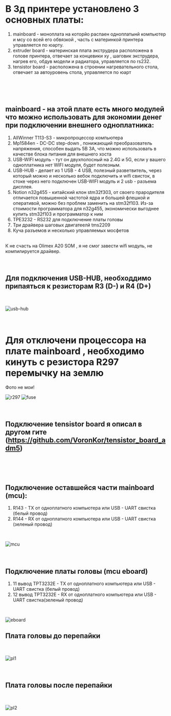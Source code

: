 # В 3д принтере установлено 3 основных платы:
1. mainboard - моноплата на которйо распаен одноплатынй компьютер и мсу со всей его обвязкой , часть с материнкой принтера управляется по юарту.
2. extruder board - материнская плата экструдера расположена в голове принтера, отвечает за концевики xy , шаговик экструдера, нагрев его, обдув модели и радиатора, управляется по rs232.
3. tensistor board - расположена в строении нагревательного стола, отвечает за автоуровень стола, управляется по юарт
<br />
<br />
<br />

## mainboard - на этой плате есть много модулей что можно использовать для экономии денег при подключении внешнего одноплатника:
1. AllWinner T113-S3 - микропроцессор компьютера
2. Mp1584en - DC-DC step-down , понижающий преобразователь напряжения, способен выдать 5В 3А, что можно использовать в качестве блока питания для внешнего хоста
3. USB-WIFI модуль - тут он двухполосный на 2.4G и 5G, если у вашего одноплатника нет WIFI модуля, будет полезным.
4. USB-HUB - делает из 1 USB - 4 USB, полезный разветвитель, через который можно и несколько вебок подключить и wifi свисток, в стоке через него подключен USB-WIFI модуль и 2 usb - разъема дисплея.
5. Notion n32g455 - китайский клон stm32f303, от своего прародителя отличается повышенной частотой ядра и большей флешкой и оперативой, можно без проблем заменить на  stm32f103. Из-за стоимости программатора для n32g455, экономически выгоднее купить stm32f103 и программатор к ним
6. TPE3232 - RS232  для подключение платы головы
7. Три драйвера шаговых двигатеелй tms2209
8. Куча разъемов и несколько управляемых мосфетов
<br />
К не счасть на Olimex A20 SOM , я не смог завести wifi модуль, не компилируется драйвер.
<br />
<br />
<br />

## Для подключения USB-HUB, необходдимо припаяться к резисторам R3 (D-) и R4 (D+)
<br />

![usb-hub](https://github.com/user-attachments/assets/3e3a146a-b1d1-405b-a40d-b68b04bef5d6)
<br />
<br />
<br />

# Для отключени процессора на плате mainboard , необходимо кинуть с резистора R297 перемычку на землю
Фото не мои!
<br />

![r297](https://i.ibb.co/9YbVZsz/302020547-0fbe2005-98d2-40fd-9680-3af80fbdd664.png)
![fuse](https://i.ibb.co/5Kt6CqG/302020560-d15508b5-2179-4b3f-8807-48be5b0bd5b8.png)
<br />
<br />
<br />

## Подключение tensistor board я описал в другом гите (https://github.com/VoronKor/tensistor_board_adm5)
<br />
<br />
<br />

## Подключение оставшейся части mainboard (mcu):
1) R143 - TX от одноплатного компьютера или USB - UART свистка (белый провод)
2) R144 - RX от одноплатного компьютера или USB - UART свистка (зеленый провод)
<br />

![mcu](https://i.postimg.cc/15M66nPC/photo-2024-11-09-14-16-15.jpg)
<br />
<br />
<br />

## Подключение платы головы (mcu eboard)
1) 11 вывод TPT3232E - TX от одноплатного компьютера или USB - UART свистка (белый провод)
2) 12 вывод TPT3232E - RX от одноплатного компьютера или USB - UART свистка(зеленый провод)
<br />

![eboard](https://i.postimg.cc/nhzm1FhH/photo-2024-11-09-14-16-15-2.jpg)


## Плата головы до перепайки
<br />

![pl1](https://i.ibb.co/8zYpP08/photo-2024-10-02-09-50-16.jpg[)
<br />
<br />
<br />

## Плата головы после перепайки
<br />

![pl2](https://i.ibb.co/tz8Yp2b/photo-2024-10-21-18-36-54.jpg)
